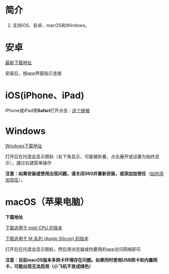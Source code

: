 # 简介

2. 支持iOS、安卓、macOS和Windows。

# 安卓

[最新下载地址](https://chatbrowser.oss-cn-beijing.aliyuncs.com/dist/android/ChatBrowser_v17.apk)

安装后，按app界面指示连接

# iOS(iPhone、iPad)

iPhone或iPad用**Safari**打开点击：[这个链接](https://testflight.apple.com/join/4feZI8XF)


# Windows

[Windows下载地址](https://chatbrowser.oss-cn-beijing.aliyuncs.com/dist/win/ChatBrowser-installer-v18.exe)

打开后在托盘会显示图标（右下角显示，可能被折叠，点击展开或设置为始终显示），通过右键菜单操作

**注意：如果安装或使用出现问题，请关闭360并重新安装，或添加加信任**（[如何添加信任](trust.md)）。

# macOS（苹果电脑）

**下载地址**

[下载适用于 Intel CPU 的版本](https://chatbrowser.oss-cn-beijing.aliyuncs.com/dist/macOS/ChatBrowser_x86_64_V18.dmg)

[下载适用于 M 系列 (Apple Silicon) 的版本](https://chatbrowser.oss-cn-beijing.aliyuncs.com/dist/macOS/ChatBrowser_arm64_V18.dmg)

打开后在托盘会显示图标，然后用浏览器或你要用的app访问网络即可

**注意：目前macOS版本多网卡环境存在问题。如果同时使用USB网卡和内置网卡，可能出现无法启用（小飞机不变成绿色）**

